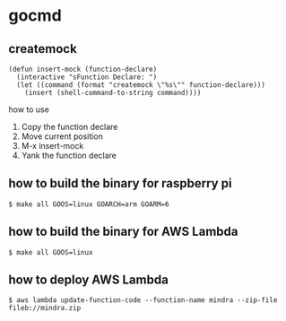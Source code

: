 # gocmd

## createmock

```
(defun insert-mock (function-declare)
  (interactive "sFunction Declare: ")
  (let ((command (format "createmock \"%s\"" function-declare)))
    (insert (shell-command-to-string command))))
```

how to use

1. Copy the function declare
2. Move current position
3. M-x insert-mock
4. Yank the function declare

## how to build the binary for raspberry pi

```
$ make all GOOS=linux GOARCH=arm GOARM=6
```

## how to build the binary for AWS Lambda

```
$ make all GOOS=linux
```

## how to deploy AWS Lambda

```
$ aws lambda update-function-code --function-name mindra --zip-file fileb://mindra.zip
```